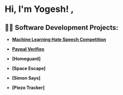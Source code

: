 <h1>Hi, I'm Yogesh! <a href="https://www.linkedin.com/in/yogesh-shelgaonkar/"></a>, </h1>

<h2>👨‍💻 Software Development Projects:</h2>

- <b>[Machine Learning Hate Speech Competition](https://github.com/joshmadakor1/Algorithms-Practice)</b>

- <b>[Paypal Verifies](https://github.com/joshmadakor1/Algorithms-Practice) </b>

- <b>[Homeguard]</b>

- <b>[Space Escape]</b>

- <b>[Simon Says]</b>

- <b>[Piezo Tracker]</b>




